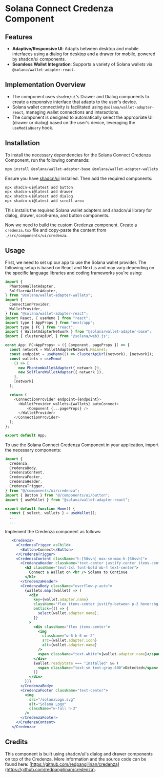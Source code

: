 # Solana Connect Credenza Component

## Features
- **Adaptive/Responsive UI**: Adapts between desktop and mobile interfaces using a dialog for desktop and a drawer for mobile, powered by shadcn/ui components.
- **Seamless Wallet Integration**: Supports a variety of Solana wallets via `@solana/wallet-adapter-react`.

## Implementation Overview
- The component uses `shadcn/ui`'s Drawer and Dialog components to create a responsive interface that adapts to the user's device.
- Solana wallet connectivity is facilitated using `@solana/wallet-adapter-react`, managing wallet connections and interactions.
- The component is designed to automatically select the appropriate UI (drawer or dialog) based on the user's device, leveraging the `useMediaQuery` hook.

## Installation
To install the necessary dependencies for the Solana Connect Credenza Component, run the following commands:

```sh
npm install @solana/wallet-adapter-base @solana/wallet-adapter-wallets @solana/wallet-adapter-react @solana/web3.js
```

Ensure you have [shadcn/ui](https://ui.shadcn.com/docs/installation) installed. Then add the required components:

```sh
npx shadcn-ui@latest add button
npx shadcn-ui@latest add drawer
npx shadcn-ui@latest add dialog
npx shadcn-ui@latest add scroll-area
```

This installs the required Solana wallet adapters and shadcn/ui library for dialog, drawer, scroll-area, and button components.

Now we need to build the custom Credenza component. Create a `credenza.tsx` file and copy-paste the content from `./src/components/ui/credenza`.

## Usage
First, we need to set up our app to use the Solana wallet provider. The following setup is based on React and Next.js and may vary depending on the specific language libraries and coding frameworks you're using:

```javascript
import {
  PhantomWalletAdapter,
  SolflareWalletAdapter,
} from "@solana/wallet-adapter-wallets";
import {
  ConnectionProvider,
  WalletProvider,
} from "@solana/wallet-adapter-react";
import React, { useMemo } from "react";
import type { AppProps } from "next/app";
import type { FC } from "react";
import { WalletAdapterNetwork } from "@solana/wallet-adapter-base";
import { clusterApiUrl } from "@solana/web3.js";

const App: FC<AppProps> = ({ Component, pageProps }) => {
  const network = WalletAdapterNetwork.Mainnet;
  const endpoint = useMemo(() => clusterApiUrl(network), [network]);
  const wallets = useMemo(
    () => [
      new PhantomWalletAdapter({ network }),
      new SolflareWalletAdapter({ network }),
    ],
    [network]
  );

  return (
    <ConnectionProvider endpoint={endpoint}>
      <WalletProvider wallets={wallets} autoConnect>
          <Component {...pageProps} />
      </WalletProvider>
    </ConnectionProvider>
  );
};

export default App;
```

To use the Solana Connect Credenza Component in your application, import the necessary components:

```javascript
import {
  Credenza,
  CredenzaBody,
  CredenzaContent,
  CredenzaFooter,
  CredenzaHeader,
  CredenzaTrigger,
} from "@/components/ui/credenza";
import { Button } from "@/components/ui/button";
import { useWallet } from "@solana/wallet-adapter-react";

export default function Home() {
  const { select, wallets } = useWallet();
  ...
  ...
```

Implement the Credenza component as follows:

```jsx
   <Credenza>
     <CredenzaTrigger asChild>
       <Button>Connect</Button>
     </CredenzaTrigger>
     <CredenzaContent className="h-[50svh] max-sm:max-h-[60svh]">
       <CredenzaHeader className="text-center justify-center items-center">
         <h2 className="text-2xl font-bold mb-4 text-center">
           Connect a Wallet on <br /> Solana to Continue
         </h2>
       </CredenzaHeader>
       <CredenzaBody className="overflow-y-auto">
         {wallets.map((wallet) => (
           <div
             key={wallet.adapter.name}
             className="flex items-center justify-between p-3 hover:bg-gray-800 rounded cursor-pointer"
             onClick={() => {
               select(wallet.adapter.name);
             }}
           >
             <div className="flex items-center">
               <img
                 className="w-6 h-6 mr-2"
                 src={wallet.adapter.icon}
                 alt={wallet.adapter.name}
               />
               <span className="text-white">{wallet.adapter.name}</span>
             </div>
             {wallet.readyState === "Installed" && (
               <span className="text-sm text-gray-400">Detected</span>
             )}
           </div>
         ))}
       </CredenzaBody>
       <CredenzaFooter className="text-center">
         <img
           src="/solanaLogo.svg"
           alt="Solana Logo"
           className="w-full h-3"
         />
       </CredenzaFooter>
     </CredenzaContent>
   </Credenza>
```

## Credits

This component is built using shadcn/ui's dialog and drawer components on top of the Credenza. More information and the source code can be found here: [https://github.com/redpangilinan/credenza](https://github.com/redpangilinan/credenza).
